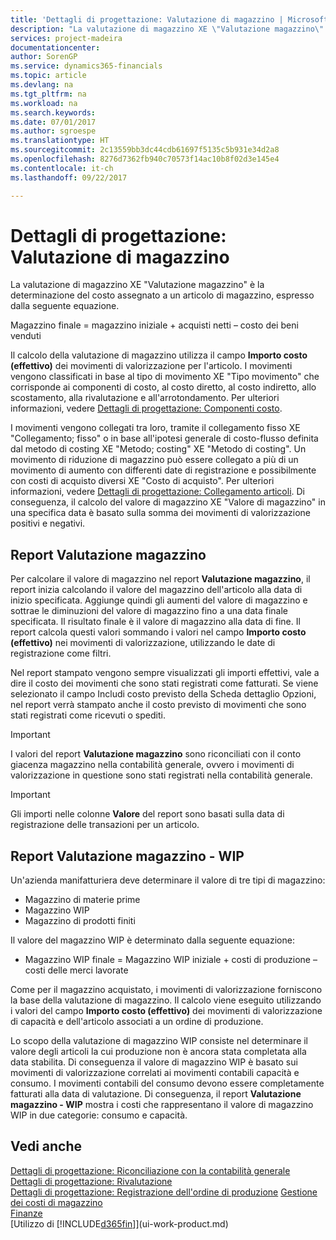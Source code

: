 ```yaml
---
title: 'Dettagli di progettazione: Valutazione di magazzino | Microsoft Docs'
description: "La valutazione di magazzino XE \"Valutazione magazzino\" è la determinazione del costo assegnato a un articolo di magazzino, espresso dalla seguente equazione."
services: project-madeira
documentationcenter: 
author: SorenGP
ms.service: dynamics365-financials
ms.topic: article
ms.devlang: na
ms.tgt_pltfrm: na
ms.workload: na
ms.search.keywords: 
ms.date: 07/01/2017
ms.author: sgroespe
ms.translationtype: HT
ms.sourcegitcommit: 2c13559bb3dc44cdb61697f5135c5b931e34d2a8
ms.openlocfilehash: 8276d7362fb940c70573f14ac10b8f02d3e145e4
ms.contentlocale: it-ch
ms.lasthandoff: 09/22/2017

---
```

# <a name="design-details-inventory-valuation"></a>Dettagli di progettazione: Valutazione di magazzino
La valutazione di magazzino XE "Valutazione magazzino" è la determinazione del costo assegnato a un articolo di magazzino, espresso dalla seguente equazione.  

Magazzino finale = magazzino iniziale + acquisti netti – costo dei beni venduti  

Il calcolo della valutazione di magazzino utilizza il campo **Importo costo (effettivo)** dei movimenti di valorizzazione per l'articolo. I movimenti vengono classificati in base al tipo di movimento XE "Tipo movimento" che corrisponde ai componenti di costo, al costo diretto, al costo indiretto, allo scostamento, alla rivalutazione e all'arrotondamento. Per ulteriori informazioni, vedere [Dettagli di progettazione: Componenti costo](design-details-cost-components.md).  

I movimenti vengono collegati tra loro, tramite il collegamento fisso XE "Collegamento; fisso" o in base all'ipotesi generale di costo-flusso definita dal metodo di costing XE "Metodo; costing" XE "Metodo di costing". Un movimento di riduzione di magazzino può essere collegato a più di un movimento di aumento con differenti date di registrazione e possibilmente con costi di acquisto diversi XE "Costo di acquisto". Per ulteriori informazioni, vedere [Dettagli di progettazione: Collegamento articoli](design-details-item-application.md). Di conseguenza, il calcolo del valore di magazzino XE "Valore di magazzino" in una specifica data è basato sulla somma dei movimenti di valorizzazione positivi e negativi.  

## <a name="inventory-valuation-report"></a>Report Valutazione magazzino  
Per calcolare il valore di magazzino nel report **Valutazione magazzino**, il report inizia calcolando il valore del magazzino dell'articolo alla data di inizio specificata. Aggiunge quindi gli aumenti del valore di magazzino e sottrae le diminuzioni del valore di magazzino fino a una data finale specificata. Il risultato finale è il valore di magazzino alla data di fine. Il report calcola questi valori sommando i valori nel campo **Importo costo (effettivo)** nei movimenti di valorizzazione, utilizzando le date di registrazione come filtri.  

Nel report stampato vengono sempre visualizzati gli importi effettivi, vale a dire il costo dei movimenti che sono stati registrati come fatturati. Se viene selezionato il campo Includi costo previsto della Scheda dettaglio Opzioni, nel report verrà stampato anche il costo previsto di movimenti che sono stati registrati come ricevuti o spediti.  

> [!IMPORTANT]  
>  I valori del report **Valutazione magazzino** sono riconciliati con il conto giacenza magazzino nella contabilità generale, ovvero i movimenti di valorizzazione in questione sono stati registrati nella contabilità generale.  

> [!IMPORTANT]  
>  Gli importi nelle colonne **Valore** del report sono basati sulla data di registrazione delle transazioni per un articolo.  

## <a name="inventory-valuation---wip-report"></a>Report Valutazione magazzino - WIP  
Un'azienda manifatturiera deve determinare il valore di tre tipi di magazzino:  

* Magazzino di materie prime  
* Magazzino WIP  
* Magazzino di prodotti finiti  

Il valore del magazzino WIP è determinato dalla seguente equazione:  

* Magazzino WIP finale = Magazzino WIP iniziale + costi di produzione – costi delle merci lavorate  

Come per il magazzino acquistato, i movimenti di valorizzazione forniscono la base della valutazione di magazzino. Il calcolo viene eseguito utilizzando i valori del campo **Importo costo (effettivo)** dei movimenti di valorizzazione di capacità e dell'articolo associati a un ordine di produzione.  

Lo scopo della valutazione di magazzino WIP consiste nel determinare il valore degli articoli la cui produzione non è ancora stata completata alla data stabilita. Di conseguenza il valore di magazzino WIP è basato sui movimenti di valorizzazione correlati ai movimenti contabili capacità e consumo. I movimenti contabili del consumo devono essere completamente fatturati alla data di valutazione. Di conseguenza, il report **Valutazione magazzino - WIP** mostra i costi che rappresentano il valore di magazzino WIP in due categorie: consumo e capacità.  

## <a name="see-also"></a>Vedi anche  
[Dettagli di progettazione: Riconciliazione con la contabilità generale](design-details-reconciliation-with-the-general-ledger.md)   
[Dettagli di progettazione: Rivalutazione](design-details-revaluation.md)   
[Dettagli di progettazione: Registrazione dell'ordine di produzione](design-details-production-order-posting.md)
[ Gestione dei costi di magazzino](finance-manage-inventory-costs.md)  
[Finanze](finance.md)  
[Utilizzo di [!INCLUDE[d365fin](includes/d365fin_md.md)]](ui-work-product.md)

